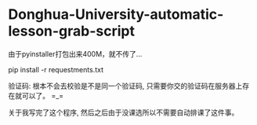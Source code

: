 # Donghua-University-automatic-lesson-grab-script

由于pyinstaller打包出来400M，就不传了...

pip install -r requestments.txt

验证码: 根本不会去校验是不是同一个验证码, 只需要你交的验证码在服务器上存在就可以了。
=_=


关于我写完了这个程序, 然后之后由于没课选所以不需要自动排课了这件事。
